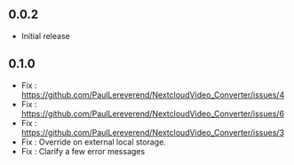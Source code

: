 ## 0.0.2
- Initial release

## 0.1.0
- Fix : https://github.com/PaulLereverend/NextcloudVideo_Converter/issues/4
- Fix : https://github.com/PaulLereverend/NextcloudVideo_Converter/issues/6
- Fix : https://github.com/PaulLereverend/NextcloudVideo_Converter/issues/3
- Fix : Override on external local storage.
- Fix : Clarify a few error messages
